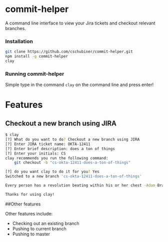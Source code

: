 commit-helper
=========

A command line interface to view your Jira tickets and checkout relevant branches.

### Installation
```bash
git clone https://github.com/cschubiner/commit-helper.git
npm install -g commit-helper
clay
```

### Running commit-helper

Simple type in the command `clay` on the command line and press enter!

# Features

## Checkout a new branch using JIRA

```bash
$ clay
[?] What do you want to do? Checkout a new branch using JIRA
[?] Enter JIRA ticket name: OKTA-12411
[?] Enter brief description: does a ton of things
[?] Enter your initials: CS
clay recommends you run the following command:
    git checkout -b "cs-okta-12411-does-a-ton-of-things"

[?] do you want clay to do it for you? Yes
Switched to a new branch 'cs-okta-12411-does-a-ton-of-things'

Every person has a revolution beating within his or her chest -Adam Braun

Thanks for using clay!
```


##Other features

Other features include:

 - Checking out an existing branch
 - Pushing to current branch
 - Pushing to master
